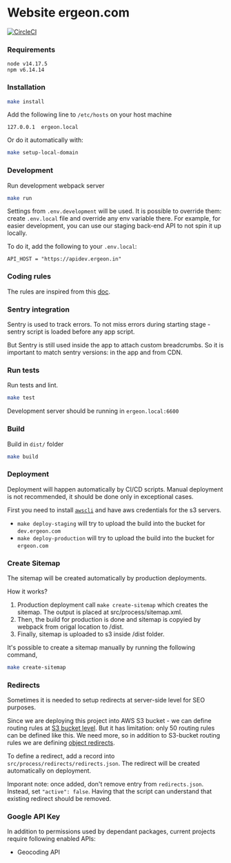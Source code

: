 # Website ergeon.com

[![CircleCI](https://circleci.com/gh/ergeon/website/tree/develop.svg?style=shield&circle-token=e57a10563d37a3aaa49ec37fdd3c85d343563100)](https://circleci.com/gh/ergeon/website/tree/develop)

### Requirements

```
node v14.17.5
npm v6.14.14
```

### Installation

```bash
make install
```

Add the following line to `/etc/hosts` on your host machine

```
127.0.0.1  ergeon.local
```

Or do it automatically with:

```bash
make setup-local-domain
```

### Development

Run development webpack server

```bash
make run
```

Settings from `.env.development` will be used.
It is possible to override them: create `.env.local` file and override any env variable there.
For example, for easier development, you can use our staging back-end API to not spin it up locally.

To do it, add the following to your `.env.local`:

```
API_HOST = "https://apidev.ergeon.in"
```

### Coding rules

The rules are inspired from this [doc](https://github.com/airbnb/javascript/tree/master/react).

### Sentry integration

Sentry is used to track errors. To not miss errors during starting stage - sentry script
is loaded before any app script.

But Sentry is still used inside the app to attach custom breadcrumbs. So it is important to match sentry versions: in the app and from CDN.

### Run tests

Run tests and lint.

```bash
make test
```

Development server should be running in `ergeon.local:6600`

### Build

Build in `dist/` folder

```bash
make build
```

### Deployment

Deployment will happen automatically by CI/CD scripts. Manual deployment is not recommended, it should be done only in exceptional cases.

First you need to install [`awscli`](https://docs.aws.amazon.com/cli/latest/userguide/install-cliv1.html) and have aws credentials for the s3 servers.

- `make deploy-staging` will try to upload the build into the bucket for `dev.ergeon.com`
- `make deploy-production` will try to upload the build into the bucket for `ergeon.com`

### Create Sitemap

The sitemap will be created automatically by production deployments.

How it works?

1. Production deployment call `make create-sitemap` which creates the sitemap.
   The output is placed at src/process/sitemap.xml.
2. Then, the build for production is done and sitemap is copyied by webpack from origal location to /dist.
3. Finally, sitemap is uploaded to s3 inside /dist folder.

It's possible to create a sitemap manually by running the following command,

```bash
make create-sitemap
```

### Redirects

Sometimes it is needed to setup redirects at server-side level for SEO purposes.

Since we are deploying this project into AWS S3 bucket - we can define routing rules at [S3 bucket level](https://github.com/ergeon/infrastructure/blob/master/ergeon.com-landing/routing_rules.json).
But it has limitation: only 50 routing rules can be defined like this. We need more, so in addition to S3-bucket routing rules we are defining [object redirects](https://docs.aws.amazon.com/AmazonS3/latest/dev/how-to-page-redirect.html#advanced-conditional-redirects).

To define a redirect, add a record into `src/process/redirects/redirects.json`. The redirect will be created automatically on deployment.

Imporant note: once added, don't remove entry from `redirects.json`. Instead, set `"active": false`. Having that the script can understand that existing redirect should be removed.

### Google API Key

In addition to permissions used by dependant packages, current projects require following enabled APIs:

- Geocoding API
